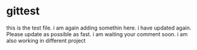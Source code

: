 # gittest
this is the test file.
i am again adding somethin here.
i have updated again.
Please update as possible as fast. i am waiting your comment soon.
i am also working in different project
